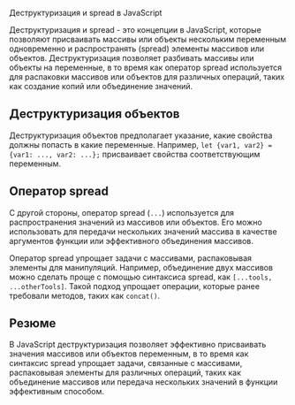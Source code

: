 Деструктуризация и spread в JavaScript

Деструктуризация и spread - это концепции в JavaScript, которые позволяют присваивать массивы или объекты нескольким переменным одновременно и распространять (spread) элементы массивов или объектов. Деструктуризация позволяет разбивать массивы или объекты на переменные, в то время как оператор spread используется для распаковки массивов или объектов для различных операций, таких как создание копий или объединение значений.

## Деструктуризация объектов

Деструктуризация объектов предполагает указание, какие свойства должны попасть в какие переменные. Например, `let {var1, var2} = {var1: ..., var2: ...};` присваивает свойства соответствующим переменным.

## Оператор spread

С другой стороны, оператор spread (`...`) используется для распространения значений из массивов или объектов. Его можно использовать для передачи нескольких значений массива в качестве аргументов функции или эффективного объединения массивов.

Оператор spread упрощает задачи с массивами, распаковывая элементы для манипуляций. Например, объединение двух массивов можно сделать проще с помощью синтаксиса spread, как `[...tools, ...otherTools]`. Такой подход упрощает операции, которые ранее требовали методов, таких как `concat()`.

## Резюме

В JavaScript деструктуризация позволяет эффективно присваивать значения массивов или объектов переменным, в то время как синтаксис spread упрощает задачи, связанные с массивами, распаковывая элементы для различных операций, таких как объединение массивов или передача нескольких значений в функции эффективным способом.